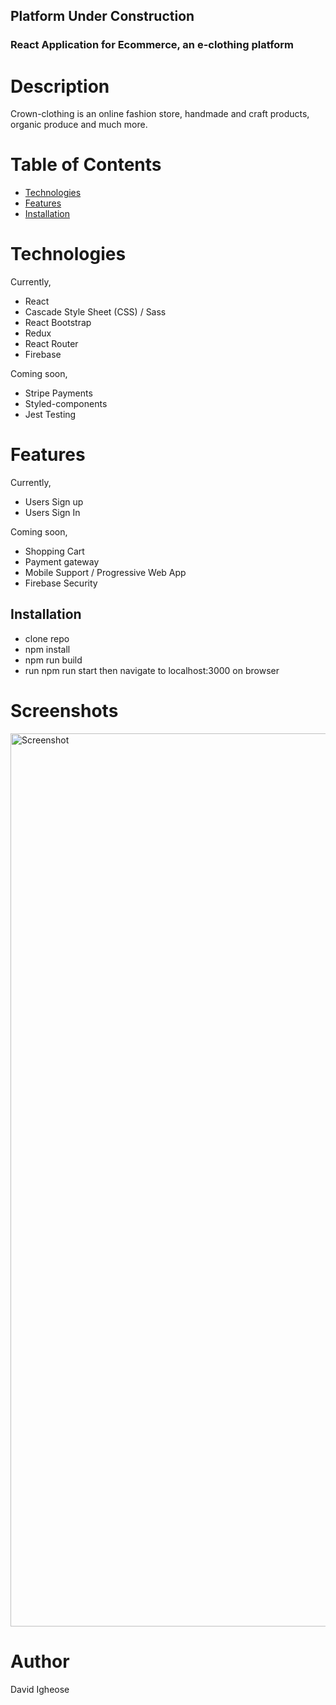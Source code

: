 ## Platform Under Construction

### React Application for Ecommerce, an e-clothing platform 

# Description
Crown-clothing is an online fashion store, handmade and craft products, organic produce and much more.


# Table of Contents
<ul>
            <li>
                <a href="#Technologies">Technologies</a>
            </li>
            <li>
                <a href="#Features">Features</a>
            </li>
          <li>
                <a href="#Installations">Installation</a>
            </li>
        </ul>
        
# Technologies
Currently,
  <ul>
        <li>React </li>
        <li>Cascade Style Sheet (CSS) / Sass</li>
        <li>React Bootstrap</li>
        <li>Redux</li>
        <li>React Router</li>
        <li>Firebase</li>
  </ul>
  Coming soon,
   <ul>
     <li>Stripe Payments</li>
     <li>Styled-components</li>
     <li>Jest Testing </li>
   </ul>
  
# Features
Currently,
   <ul>
        <li>Users Sign up</li>
        <li>Users Sign In</li>
   </ul>
  Coming soon,
   <ul>
     <li>Shopping Cart</li>
     <li>Payment gateway </li>
     <li>Mobile Support / Progressive Web App</li>
     <li>Firebase Security</li>
   </ul>

## Installation
- clone repo
- npm install
- npm run build
- run npm run start then navigate to localhost:3000 on browser

# Screenshots
<img width="1429" alt="Screenshot" src="">

# Author
David Igheose